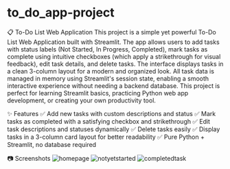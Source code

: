 # to_do_app-project
📋 To-Do List Web Application
This project is a simple yet powerful To-Do List Web Application built with Streamlit. The app allows users to add tasks with status labels (Not Started, In Progress, Completed), mark tasks as complete using intuitive checkboxes (which apply a strikethrough for visual feedback), edit task details, and delete tasks. The interface displays tasks in a clean 3-column layout for a modern and organized look. All task data is managed in memory using Streamlit's session state, enabling a smooth interactive experience without needing a backend database. This project is perfect for learning Streamlit basics, practicing Python web app development, or creating your own productivity tool.

✨ Features
✅ Add new tasks with custom descriptions and status
✅ Mark tasks as completed with a satisfying checkbox and strikethrough
✅ Edit task descriptions and statuses dynamically
✅ Delete tasks easily
✅ Display tasks in a 3-column card layout for better readability
✅ Pure Python + Streamlit, no database required

📷 Screenshots
![homepage](https://github.com/user-attachments/assets/e34a4e4e-732d-4e85-9102-f31fa019610b)
![notyetstarted](https://github.com/user-attachments/assets/e30ecfa3-3569-49c4-a0e0-34820dae0a51)
![completedtask](https://github.com/user-attachments/assets/b7a68989-a97c-4848-8415-e648f1070190)

